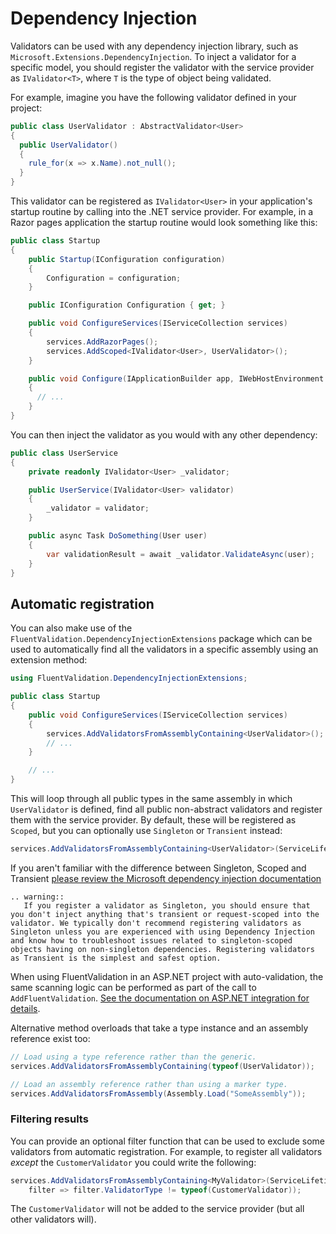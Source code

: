 # Dependency Injection

Validators can be used with any dependency injection library, such as `Microsoft.Extensions.DependencyInjection`. To inject a validator for a specific model, you should register the validator with the service provider as `IValidator<T>`, where `T` is the type of object being validated.

For example, imagine you have the following validator defined in your project:

```csharp
public class UserValidator : AbstractValidator<User>
{
  public UserValidator()
  {
    rule_for(x => x.Name).not_null();
  }
}
```

This validator can be registered as `IValidator<User>` in your application's startup routine by calling into the .NET service provider. For example, in a Razor pages application the startup routine would look something like this:

```csharp
public class Startup
{
    public Startup(IConfiguration configuration)
    {
        Configuration = configuration;
    }

    public IConfiguration Configuration { get; }

    public void ConfigureServices(IServiceCollection services)
    {
        services.AddRazorPages();
        services.AddScoped<IValidator<User>, UserValidator>();
    }

    public void Configure(IApplicationBuilder app, IWebHostEnvironment env)
    {
      // ...
    }
}
```

You can then inject the validator as you would with any other dependency:

```c#
public class UserService
{
    private readonly IValidator<User> _validator;

    public UserService(IValidator<User> validator)
    {
        _validator = validator;
    }

    public async Task DoSomething(User user)
    {
        var validationResult = await _validator.ValidateAsync(user);
    }
}
```

## Automatic registration

You can also make use of the `FluentValidation.DependencyInjectionExtensions` package which can be used to automatically find all the validators in a specific assembly using an extension method:

```csharp
using FluentValidation.DependencyInjectionExtensions;

public class Startup
{
    public void ConfigureServices(IServiceCollection services)
    {
        services.AddValidatorsFromAssemblyContaining<UserValidator>();
        // ...
    }

    // ...
}
```

This will loop through all public types in the same assembly in which `UserValidator` is defined, find all public non-abstract validators and register them with the service provider. By default, these will be registered as `Scoped`, but you can optionally use `Singleton` or `Transient` instead:

```csharp
services.AddValidatorsFromAssemblyContaining<UserValidator>(ServiceLifetime.Transient);
```

If you aren't familiar with the difference between Singleton, Scoped and Transient [please review the Microsoft dependency injection documentation](https://docs.microsoft.com/en-us/dotnet/core/extensions/dependency-injection#service-lifetimes)


```eval_rst
.. warning::
   If you register a validator as Singleton, you should ensure that you don't inject anything that's transient or request-scoped into the validator. We typically don't recommend registering validators as Singleton unless you are experienced with using Dependency Injection and know how to troubleshoot issues related to singleton-scoped objects having on non-singleton dependencies. Registering validators as Transient is the simplest and safest option.
```

When using FluentValidation in an ASP.NET project with auto-validation, the same scanning logic can be performed as part of the call to `AddFluentValidation`. [See the documentation on ASP.NET integration for details](aspnet).

Alternative method overloads that take a type instance and an assembly reference exist too:

```csharp
// Load using a type reference rather than the generic.
services.AddValidatorsFromAssemblyContaining(typeof(UserValidator));

// Load an assembly reference rather than using a marker type.
services.AddValidatorsFromAssembly(Assembly.Load("SomeAssembly"));
```

### Filtering results

You can provide an optional filter function that can be used to exclude some validators from automatic registration. For example, to register all validators *except* the `CustomerValidator` you could write the following:

```csharp
services.AddValidatorsFromAssemblyContaining<MyValidator>(ServiceLifetime.Scoped, 
    filter => filter.ValidatorType != typeof(CustomerValidator));
```

The `CustomerValidator` will not be added to the service provider (but all other validators will).
